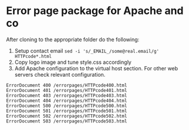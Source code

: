 # Error page package for Apache and co

After cloning to the appropriate folder do the following:

1. Setup contact email `sed -i 's/_EMAIL_/some@real.email/g' HTTPcode*.html`
1. Copy logo image and tune style.css accordingly
1. Add Apache configuration to the virtual host section. For other web servers check relevant configuration.

```ApacheConf
ErrorDocument 400 /errorpages/HTTPcode400.html
ErrorDocument 401 /errorpages/HTTPcode401.html
ErrorDocument 403 /errorpages/HTTPcode403.html
ErrorDocument 404 /errorpages/HTTPcode404.html
ErrorDocument 500 /errorpages/HTTPcode500.html
ErrorDocument 501 /errorpages/HTTPcode501.html
ErrorDocument 502 /errorpages/HTTPcode502.html
ErrorDocument 503 /errorpages/HTTPcode503.html
```
